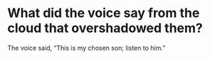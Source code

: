 # What did the voice say from the cloud that overshadowed them?

The voice said, “This is my chosen son; listen to him.”
